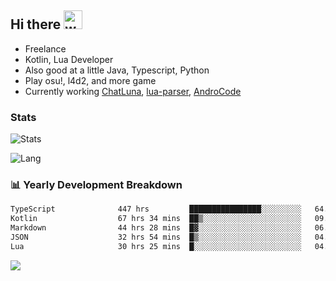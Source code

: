 ## Hi there <img alt="wave" src="https://raw.githubusercontent.com/MartinHeinz/MartinHeinz/master/wave.gif" width="30px">

- Freelance
- Kotlin, Lua Developer
- Also good at a little Java, Typescript, Python
- Play osu!, l4d2, and more game
- Currently working [ChatLuna](https://github.com/ChatLunaLab), [lua-parser](https://github.com/dingyi222666/lua-parser), [AndroCode](https://github.com/dingyi222666/AndroCode)

### Stats

![Stats](https://github-readme-stats.vercel.app/api?username=dingyi222666&show_icons=true&icon_color=47A69E&title_color=47A69E&count_private=true)    

![Lang](https://github-readme-stats.vercel.app/api/top-langs/?username=dingyi222666&layout=compact&title_color=47A69E&hide=html,css,c,c%2B%2B)   

### 📊 Yearly Development Breakdown

<!--START_SECTION:waka-->

```txt
TypeScript              447 hrs         ████████████████░░░░░░░░░   64.50 %
Kotlin                  67 hrs 34 mins  ██▒░░░░░░░░░░░░░░░░░░░░░░   09.75 %
Markdown                44 hrs 28 mins  █▓░░░░░░░░░░░░░░░░░░░░░░░   06.42 %
JSON                    32 hrs 54 mins  █▒░░░░░░░░░░░░░░░░░░░░░░░   04.75 %
Lua                     30 hrs 25 mins  █░░░░░░░░░░░░░░░░░░░░░░░░   04.39 %
```

<!--END_SECTION:waka-->

![](https://komarev.com/ghpvc/?username=dingyi222666)  
